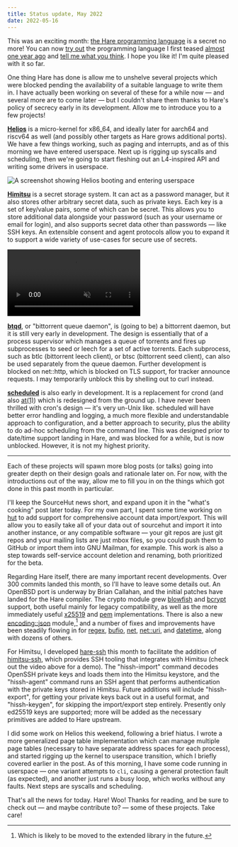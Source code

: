 ```yaml
---
title: Status update, May 2022
date: 2022-05-16
---
```


This was an exciting month: [the Hare programming language] is a secret no more!
You can now [try out] the programming language I first teased [almost one year
ago] and [tell me what you think](mailto:sir@cmpwn.com). I hope you like it! I'm
quite pleased with it so far.

[the Hare programming language]: https://harelang.org
[try out]: https://harelang.org/tutorials/introduction/
[almost one year ago]: /2021/03/19/A-new-systems-language.html

One thing Hare has done is allow me to unshelve several projects which were
blocked pending the availability of a suitable language to write them in. I have
actually been working on several of these for a while now &mdash; and several
more are to come later &mdash; but I couldn't share them thanks to Hare's policy
of secrecy early in its development. Allow me to introduce you to a few
projects!

**[Helios]** is a micro-kernel for x86\_64, and ideally later for aarch64 and
riscv64 as well (and possibly other targets as Hare grows additional ports). We
have a few things working, such as paging and interrupts, and as of this morning
we have entered userspace. Next up is rigging up syscalls and scheduling, then
we're going to start fleshing out an L4-inspired API and writing some drivers in
userspace.

![A screenshot showing Helios booting and entering userspace](https://l.sr.ht/COLx.png)

[Helios]: https://sr.ht/~sircmpwn/helios

**[Himitsu]** is a secret storage system. It can act as a password manager, but
it also stores other arbitrary secret data, such as private keys. Each key is a
set of key/value pairs, some of which can be secret. This allows you to store
additional data alongside your password (such as your username or email for
login), and also supports secret data other than passwords &mdash; like SSH
keys. An extensible consent and agent protocols allow you to expand it to
support a wide variety of use-cases for secure use of secrets.

<video src="https://mirror.drewdevault.com/hissh-agent.webm" muted controls></video>

[Himitsu]: https://sr.ht/~sircmpwn/himitsu
[Codeberg]: https://codeberg.org

**[btqd]**, or "bittorrent queue daemon", is (going to be) a bittorrent daemon,
but it is still very early in development. The design is essentially that of a
process supervisor which manages a queue of torrents and fires up subprocesses
to seed or leech for a set of active torrents. Each subprocess, such as btlc
(bittorrent leech client), or btsc (bittorrent seed client), can also be used
separately from the queue daemon. Further development is blocked on net::http,
which is blocked on TLS support, for tracker announce requests. I may
temporarily unblock this by shelling out to curl instead.

[btqd]: https://sr.ht/~sircmpwn/btqd

**[scheduled]** is also early in development. It is a replacement for crond (and
also [at(1)]) which is redesigned from the ground up. I have never been thrilled
with cron's design &mdash; it's very un-Unix like. scheduled will have better
error handling and logging, a much more flexible and understandable approach to
configuration, and a better approach to security, plus the ability to do ad-hoc
scheduling from the command line. This was designed prior to date/time support
landing in Hare, and was blocked for a while, but is now unblocked. However, it
is not my highest priority.

[scheduled]: https://sr.ht/~sircmpwn/scheduled
[at(1)]: https://linux.die.net/man/1/at

---

Each of these projects will spawn more blog posts (or talks) going into greater
depth on their design goals and rationale later on. For now, with the
introductions out of the way, allow me to fill you in on the things which got
done in this past month in particular.

I'll keep the SourceHut news short, and expand upon it in the "what's cooking"
post later today. For my own part, I spent some time working on [hut] to add
support for comprehensive account data import/export. This will allow you to
easily take all of your data out of sourcehut and import it into another
instance, or any compatible software &mdash; your git repos are just git repos
and your mailing lists are just mbox files, so you could push them to GitHub or
import them into GNU Mailman, for example. This work is also a step towards
self-service account deletion and renaming, both prioritized for the beta.

[hut]: https://sr.ht/~emersion/hut

Regarding Hare itself, there are many important recent developments. Over 300
commits landed this month, so I'll have to leave some details out. An OpenBSD
port is underway by Brian Callahan, and the initial patches have landed for the
Hare compiler. The crypto module grew [blowfish] and [bcrypt] support, both
useful mainly for legacy compatibility, as well as the more immediately useful
[x25519] and [pem] implementations. There is also a new [encoding::json]
module,[^extlib] and a number of fixes and improvements have been steadily
flowing in for [regex], [bufio], [net], [net::uri], and [datetime], along with
dozens of others.

[blowfish]: https://docs.harelang.org/crypto/blowfish
[bcrypt]: https://docs.harelang.org/crypto/bcrypt
[x25519]: https://docs.harelang.org/crypto/x25519
[regex]: https://docs.harelang.org/regex
[bufio]: https://docs.harelang.org/bufio
[datetime]: https://docs.harelang.org/datetime
[pem]: https://docs.harelang.org/encoding/pem
[net]: https://docs.harelang.org/net
[net::uri]: https://docs.harelang.org/net/uri
[encoding::json]: https://docs.harelang.org/encoding/json
[^extlib]: Which is likely to be moved to the extended library in the future.

For Himitsu, I developed [hare-ssh] this month to facilitate the addition of
[himitsu-ssh], which provides SSH tooling that integrates with Himitsu (check
out the video above for a demo). The "hissh-import" command decodes OpenSSH
private keys and loads them into the Himitsu keystore, and the "hissh-agent"
command runs an SSH agent that performs authentication with the private keys
stored in Himitsu. Future additions will include "hissh-export", for getting
your private keys back out in a useful format, and "hissh-keygen", for skipping
the import/export step entirely. Presently only ed25519 keys are supported; more
will be added as the necessary primitives are added to Hare upstream.

[hare-ssh]: https://sr.ht/~sircmpwn/hare-ssh
[himitsu-ssh]: https://git.sr.ht/~sircmpwn/himitsu-ssh

I did some work on Helios this weekend, following a brief hiatus. I wrote a more
generalized page table implementation which can manage multiple page tables
(necessary to have separate address spaces for each process), and started
rigging up the kernel to userspace transition, which I briefly covered earlier
in the post. As of this morning, I have some code running in userspace &mdash;
one variant attempts to `cli`, causing a general protection fault (as expected),
and another just runs a busy loop, which works without any faults. Next steps
are syscalls and scheduling.

That's all the news for today. Hare! Woo! Thanks for reading, and be sure to
check out &mdash; and maybe contribute to? &mdash; some of these projects. Take
care!
